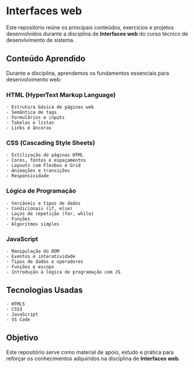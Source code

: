 # Interfaces web
Este repositório reúne os principais conteúdos, exercícios e projetos desenvolvidos durante a disciplina de **Interfaces web** do curso técnico de desenvlvimento de sistema.

## Conteúdo Aprendido
Durante a disciplina, aprendemos os fundamentos essenciais para desenvolvimento web:

### HTML (HyperText Markup Language)
    - Estrutura básica de páginas web
    - Semântica de tags
    - Formulários e inputs
    - Tabelas e listas
    - Links e âncoras

### CSS (Cascading Style Sheets)
    - Estilização de páginas HTML
    - Cores, fontes e espaçamentos
    - Layouts com Flexbox e Grid
    - Animações e transições
    - Responsividade

### Lógica de Programação
    - Variáveis e tipos de dados
    - Condicionais (if, else)
    - Laços de repetição (for, while)
    - Funções
    - Algoritmos simples

### JavaScript
    - Manipulação do DOM
    - Eventos e interatividade
    - Tipos de dados e operadores
    - Funções e escopo
    - Introdução à lógica de programação com JS

## Tecnologias Usadas
    - HTML5
    - CSS3
    - JavaScript
    - VS Code

## Objetivo
Este repositório serve como material de apoio, estudo e prática para reforçar os conhecimentos adquiridos na disciplina de **Interfaces web**.

